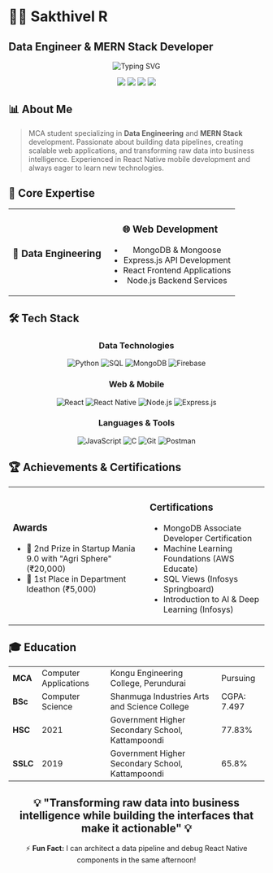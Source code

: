 # 👨‍💻 Sakthivel R
## Data Engineer & MERN Stack Developer

<div align="center">
  <img src="https://readme-typing-svg.herokuapp.com?font=Fira+Code&weight=600&size=24&pause=1000&color=6C63FF&center=true&vCenter=true&random=false&width=500&lines=Data+Engineer;MERN+Stack+Developer;MCA+Student;React+Native+Developer" alt="Typing SVG" />
</div>

<p align="center">
  <a href="mailto:sakthivelravi9894@gmail.com"><img src="https://img.shields.io/badge/Email-D14836?style=for-the-badge&logo=gmail&logoColor=white" /></a>
  <a href="https://github.com/DeveloperSakthi"><img src="https://img.shields.io/badge/GitHub-100000?style=for-the-badge&logo=github&logoColor=white" /></a>
  <a href="https://www.linkedin.com/in/sakthivel-r-351478297"><img src="https://img.shields.io/badge/LinkedIn-0077B5?style=for-the-badge&logo=linkedin&logoColor=white" /></a>
  <a href="tel:+919944077266"><img src="https://img.shields.io/badge/Phone-2C2C2C?style=for-the-badge&logo=phone&logoColor=white" /></a>
</p>

## 📊 About Me

> MCA student specializing in **Data Engineering** and **MERN Stack** development. Passionate about building data pipelines, creating scalable web applications, and transforming raw data into business intelligence. Experienced in React Native mobile development and always eager to learn new technologies.

## 💼 Core Expertise

<div align="center">
  <table>
    <tr>
      <td align="center">
        <h3>🔢 Data Engineering</h3>
        <ul>
<!--           <li>ETL/ELT Pipeline Development</li>
          <li>Data Warehousing Solutions</li>
          <li>Big Data Processing</li>
          <li>Data Modeling & Analysis</li> -->
        </ul>
      </td>
      <td align="center">
        <h3>🌐 Web Development</h3>
        <ul>
          <li>MongoDB & Mongoose</li>
          <li>Express.js API Development</li>
          <li>React Frontend Applications</li>
          <li>Node.js Backend Services</li>
        </ul>
      </td>
    </tr>
  </table>
</div>

<!-- ## 🚀 Projects

<table>
  <tr>
    <td align="center">
      <h3>Grad-Chat</h3>
      <p>Mobile app designed to promote collaboration and communication within a specific community, allowing users to interact and exchange valuable insights.</p>
      <p><b>Technologies:</b> React Native, JavaScript, Firebase</p>
    </td>
    <td align="center">
      <h3><a href="https://github.com/DeveloperSakthi/MobileShop-InventorySystem">Mobile Stock Management</a></h3>
      <p>Web application for efficiently managing stock across two mobile shops, ensuring smooth inventory tracking with user role-based access control.</p>
      <p><b>Technologies:</b> MERN Stack, JWT Authentication</p>
    </td>
  </tr>
  <tr>
    <td align="center" colspan="2">
      <h3><a href="https://github.com/DeveloperSakthi/EmployeeManagement">Employee Management System</a></h3>
      <p>System that handles employee data with CRUD operations, ensuring efficient management and secure storage of employee records.</p>
      <p><b>Technologies:</b> Java, MySQL</p>
    </td>
  </tr>
</table>-->

## 🛠️ Tech Stack

<div align="center">
  <h3>Data Technologies</h3>
  <p>
    <img src="https://img.shields.io/badge/Python-3776AB?style=for-the-badge&logo=python&logoColor=white" alt="Python" />
    <img src="https://img.shields.io/badge/SQL-4479A1?style=for-the-badge&logo=mysql&logoColor=white" alt="SQL" />
    <img src="https://img.shields.io/badge/MongoDB-4EA94B?style=for-the-badge&logo=mongodb&logoColor=white" alt="MongoDB" />
    <img src="https://img.shields.io/badge/Firebase-FFCA28?style=for-the-badge&logo=firebase&logoColor=black" alt="Firebase" />
  </p>
  
  <h3>Web & Mobile</h3>
  <p>
    <img src="https://img.shields.io/badge/React-20232A?style=for-the-badge&logo=react&logoColor=61DAFB" alt="React" />
    <img src="https://img.shields.io/badge/React_Native-20232A?style=for-the-badge&logo=react&logoColor=61DAFB" alt="React Native" />
    <img src="https://img.shields.io/badge/Node.js-43853D?style=for-the-badge&logo=node.js&logoColor=white" alt="Node.js" />
    <img src="https://img.shields.io/badge/Express.js-404D59?style=for-the-badge&logo=express&logoColor=white" alt="Express.js" />
  </p>
  
  <h3>Languages & Tools</h3>
  <p>
    <img src="https://img.shields.io/badge/JavaScript-F7DF1E?style=for-the-badge&logo=javascript&logoColor=black" alt="JavaScript" />
    <img src="https://img.shields.io/badge/C-00599C?style=for-the-badge&logo=c&logoColor=white" alt="C" />
    <img src="https://img.shields.io/badge/Git-F05032?style=for-the-badge&logo=git&logoColor=white" alt="Git" />
    <img src="https://img.shields.io/badge/Postman-FF6C37?style=for-the-badge&logo=postman&logoColor=white" alt="Postman" />
  </p>
</div>

## 🏆 Achievements & Certifications

<div align="center">
  <table>
    <tr>
      <td>
        <h3>Awards</h3>
        <ul>
          <li>🥈 2nd Prize in Startup Mania 9.0 with "Agri Sphere" (₹20,000)</li>
          <li>🥇 1st Place in Department Ideathon (₹5,000)</li>
        </ul>
      </td>
      <td>
        <h3>Certifications</h3>
        <ul>
          <li>MongoDB Associate Developer Certification</li>
          <li>Machine Learning Foundations (AWS Educate)</li>
          <li>SQL Views (Infosys Springboard)</li>
          <li>Introduction to AI & Deep Learning (Infosys)</li>
        </ul>
      </td>
    </tr>
  </table>
</div>

## 🎓 Education

<div align="center">
  <table>
    <tr>
      <td><b>MCA</b></td>
      <td>Computer Applications</td>
      <td>Kongu Engineering College, Perundurai</td>
      <td>Pursuing</td>
    </tr>
    <tr>
      <td><b>BSc</b></td>
      <td>Computer Science</td>
      <td>Shanmuga Industries Arts and Science College</td>
      <td>CGPA: 7.497</td>
    </tr>
    <tr>
      <td><b>HSC</b></td>
      <td>2021</td>
      <td>Government Higher Secondary School, Kattampoondi</td>
      <td>77.83%</td>
    </tr>
    <tr>
      <td><b>SSLC</b></td>
      <td>2019</td>
      <td>Government Higher Secondary School, Kattampoondi</td>
      <td>65.8%</td>
    </tr>
  </table>
</div>

<div align="center">
  <h2>💡 "Transforming raw data into business intelligence while building the interfaces that make it actionable" 💡</h2>
</div>

<div align="center">
  <p>⚡ <b>Fun Fact:</b> I can architect a data pipeline and debug React Native components in the same afternoon!</p>
</div>

